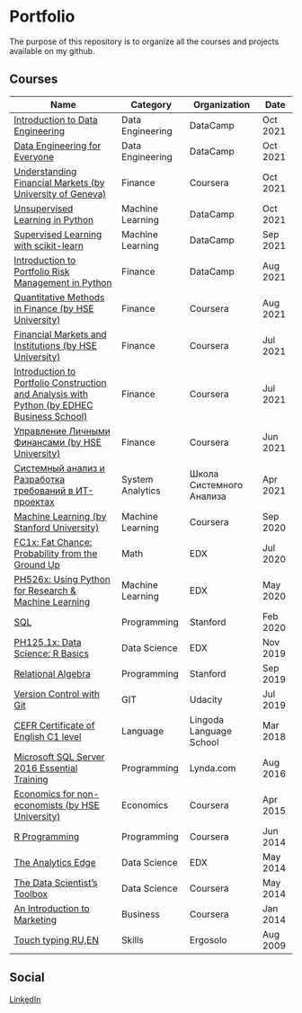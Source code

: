 # Portfolio
The purpose of this repository is to organize all the courses and projects available on my github. 

## Courses 

| Name  | Category | Organization | Date |
| ------------- | ------------- |  ------------- |  ------------- |
|  [Introduction to Data Engineering](https://www.datacamp.com/statement-of-accomplishment/course/808412772eb09360a54cd4c399c36fb8fb24a4ed) | Data Engineering | DataCamp | Oct 2021 |
|  [Data Engineering for Everyone](https://www.datacamp.com/statement-of-accomplishment/course/9a5206c7536d76fb153a706bd971ad1a5018f8db)| Data Engineering | DataCamp | Oct 2021 |
|  [Understanding Financial Markets (by University of Geneva)](https://www.coursera.org/account/accomplishments/certificate/FXQZ56VR3KWD) | Finance | Coursera | Oct 2021 |
|  [Unsupervised Learning in Python](https://www.datacamp.com/statement-of-accomplishment/course/9d7b5a223c40fe3c45a1928ac8862c26d78426e4) | Machine Learning | DataCamp | Oct 2021 |
|  [Supervised Learning with scikit-learn](https://www.datacamp.com/statement-of-accomplishment/course/22a8982baf3ba311dbd871b42af166580f19ee5f) | Machine Learning | DataCamp | Sep 2021 |
|  [Introduction to Portfolio Risk Management in Python](https://www.datacamp.com/statement-of-accomplishment/course/2531d9784831ff47fbf74516031e48f07fc0d04f) | Finance | DataCamp | Aug 2021 | 
|  [Quantitative Methods in Finance (by HSE University)](https://www.coursera.org/account/accomplishments/certificate/L5ZHUQEDGTGZ) | Finance | Coursera | Aug 2021 | 
|  [Financial Markets and Institutions (by HSE University)](https://www.coursera.org/account/accomplishments/certificate/U9PBAZPME5HB) | Finance | Coursera | Jul 2021 | 
|  [Introduction to Portfolio Construction and Analysis with Python (by EDHEC Business School)](https://www.coursera.org/account/accomplishments/verify/8GMYMFPH4UCL) | Finance | Coursera | Jul 2021 |
|  [Управление Личными Финансами (by HSE University)](https://www.coursera.org/account/accomplishments/certificate/W5NXWS7FFE7G) | Finance | Coursera | Jun 2021 |
|  [Системный анализ и  Разработка требований в ИТ-проектах](https://systems.education/) | System Analytics | Школа Системного Анализа | Apr 2021 |
|  [Machine Learning (by Stanford University)](https://coursera.org/share/b427dead6f0052c83f6b56cb2743a1c7) | Machine Learning | Coursera | Sep 2020 |
|  [FC1x: Fat Chance: Probability from the Ground Up](https://courses.edx.org/certificates/43b7245f94e94d518dd3815729d6bcfc) | Math | EDX | Jul 2020 | 
|  [PH526x: Using Python for Research & Machine Learning](https://courses.edx.org/certificates/3048705a45ae41a88f9a353eb5c0e746) | Machine Learning | EDX | May 2020 |
|  [SQL](https://verify.lagunita.stanford.edu/SOA/4371aecfe5bd4dd88ceac069eb44642d)| Programming | Stanford | Feb 2020 |
|  [PH125.1x: Data Science: R Basics](https://courses.edx.org/certificates/1b897f4d318f43d89ca4307569d8cba4) | Data Science | EDX | Nov 2019 |
|  [Relational Algebra](https://verify.lagunita.stanford.edu/SOA/2b2abcacbf274d1e9bc59d12f66fad9c/) | Programming | Stanford | Sep 2019 |
|  [Version Control with Git](https://www.udacity.com/course/version-control-with-git--ud123) | GIT | Udacity | Jul 2019 | 
|  [CEFR Certificate of English C1 level](https://www.lingoda.com/en/) | Language | Lingoda Language School | Mar 2018 | 
|  [Microsoft SQL Server 2016 Essential Training](https://www.linkedin.com/learning/microsoft-sql-server-2016-essential-training)| Programming | Lynda.com | Aug 2016 | 
|  [Economics for non-economists (by HSE University)](https://www.coursera.org/learn/ekonomika-dlya-neekonomistov)| Economics | Coursera | Apr 2015 |
|  [R Programming](https://www.coursera.org/signature/certificate/9Q3P9VJC4B) | Programming | Coursera | Jun 2014 | 
|  [The Analytics Edge](https://verify.edx.org/cert/88262e6c913949a98c90642a6d7a698f) | Data Science | EDX | May 2014 |
|  [The Data Scientist’s Toolbox](https://www.coursera.org/signature/certificate/5FMEZLPB75) | Data Science  | Coursera | May 2014 | 
|  [An Introduction to Marketing](https://www.coursera.org/signature/certificate/XSKGFAN7H2) | Business | Coursera  | Jan 2014  |  
|  [Touch typing RU,EN](https://ergosolo.ru/) | Skills | Ergosolo | Aug 2009  |  

## Social

[LinkedIn](https://www.linkedin.com/in/anton-sementsov-4b354373/)

